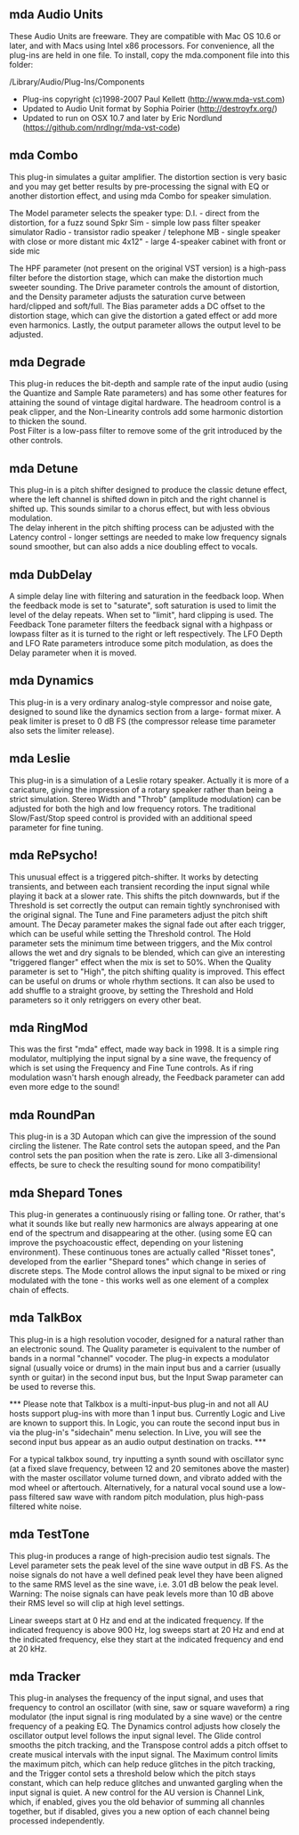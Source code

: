 mda Audio Units
---------------

These Audio Units are freeware.  They are compatible with Mac OS 10.6 or 
later, and with Macs using Intel x86 processors.  For convenience, all the plug-ins 
are held in one file. To install, copy the mda.component file into this folder:

  /Library/Audio/Plug-Ins/Components

  - Plug-ins copyright (c)1998-2007 Paul Kellett (http://www.mda-vst.com)
  - Updated to Audio Unit format by Sophia Poirier (http://destroyfx.org/)
  - Updated to run on OSX 10.7 and later by Eric Nordlund (https://github.com/nrdlngr/mda-vst-code)


mda Combo
---------
This plug-in simulates a guitar amplifier. The distortion section is very basic and
you may get better results by pre-processing the signal with EQ or another 
distortion effect, and using mda Combo for speaker simulation.

The Model parameter selects the speaker type:
  D.I.      - direct from the distortion, for a fuzz sound
  Spkr Sim  - simple low pass filter speaker simulator
  Radio     - transistor radio speaker / telephone
  MB        - single speaker with close or more distant mic
  4x12"     - large 4-speaker cabinet with front or side mic

The HPF parameter (not present on the original VST version) is a high-pass filter
before the distortion stage, which can make the distortion much sweeter sounding.
The Drive parameter controls the amount of distortion, and the Density parameter
adjusts the saturation curve between hard/clipped and soft/full.  The Bias parameter
adds a DC offset to the distortion stage, which can give the distortion a gated
effect or add more even harmonics. Lastly, the output parameter allows the output
level to be adjusted.


mda Degrade
-----------
This plug-in reduces the bit-depth and sample rate of the input audio (using the
Quantize and Sample Rate parameters) and has some other features for attaining the 
sound of vintage digital hardware.  The headroom control is a peak clipper, and the 
Non-Linearity controls add some harmonic distortion to thicken the sound.  
Post Filter is a low-pass filter to remove some of the grit introduced by the 
other controls.


mda Detune
----------
This plug-in is a pitch shifter designed to produce the classic detune effect, 
where the left channel is shifted down in pitch and the right channel is shifted 
up.  This sounds similar to a chorus effect, but with less obvious modulation.  
The delay inherent in the pitch shifting process can be adjusted with the Latency
control - longer settings are needed to make low frequency signals sound smoother,
but can also adds a nice doubling effect to vocals.


mda DubDelay
------------
A simple delay line with filtering and saturation in the feedback loop. When the
feedback mode is set to "saturate", soft saturation is used to limit the level of 
the delay repeats. When set to "limit", hard clipping is used.  The Feedback Tone 
parameter filters the feedback signal with a highpass or lowpass filter as it is 
turned to the right or left respectively.  The LFO Depth and LFO Rate parameters 
introduce some pitch modulation, as does the Delay parameter when it is moved.


mda Dynamics
------------
This plug-in is a very ordinary analog-style compressor and noise gate, designed to
sound like the dynamics section from a large- format mixer.  A peak limiter is preset
to 0 dB FS (the compressor release time parameter also sets the limiter release).


mda Leslie
----------
This plug-in is a simulation of a Leslie rotary speaker.  Actually it is more of a
caricature, giving the impression of a rotary speaker rather than being a strict 
simulation.  Stereo Width and "Throb" (amplitude modulation) can be adjusted for 
both the high and low frequency rotors.  The traditional Slow/Fast/Stop speed 
control is provided with an additional speed parameter for fine tuning.


mda RePsycho!
-------------
This unusual effect is a triggered pitch-shifter.  It works by detecting transients,
and between each transient recording the input signal while playing it back at a 
slower rate. This shifts the pitch downwards, but if the Threshold is set correctly
the output can remain tightly synchronised with the original signal. The Tune and
Fine parameters adjust the pitch shift amount. The Decay parameter makes the signal
fade out after each trigger, which can be useful while setting the Threshold 
control. The Hold parameter sets the minimum time between triggers, and the Mix 
control allows the wet and dry signals to be blended, which can give an interesting 
"triggered flanger" effect when the mix is set to 50%. When the Quality parameter 
is set to "High", the pitch shifting quality is improved. This effect can be useful 
on drums or whole rhythm sections. It can also be used to add shuffle to a straight
groove, by setting the Threshold and Hold parameters so it only retriggers on every
other beat.


mda RingMod
-----------
This was the first "mda" effect, made way back in 1998.  It is a simple ring 
modulator, multiplying the input signal by a sine wave, the frequency of which is
set using the Frequency and Fine Tune controls.  As if ring modulation wasn't 
harsh enough already, the Feedback parameter can add even more edge to the sound!


mda RoundPan
------------
This plug-in is a 3D Autopan which can give the impression of the sound circling the
listener.  The Rate control sets the autopan speed, and the Pan control sets the pan
position when the rate is zero. Like all 3-dimensional effects, be sure to check the
resulting sound for mono compatibility!


mda Shepard Tones
-----------------
This plug-in generates a continuously rising or falling tone.  Or rather, that's what
it sounds like but really new harmonics are always appearing at one end of the
spectrum and disappearing at the other. (using some EQ can improve the psychoacoustic
effect, depending on your listening environment). These continuous tones are actually
called "Risset tones", developed from the earlier "Shepard tones" which change in
series of discrete steps. The Mode control allows the input signal to be mixed or 
ring modulated with the tone - this works well as one element of a complex chain of
effects.


mda TalkBox
-----------
This plug-in is a high resolution vocoder, designed for a natural rather than an 
electronic sound.  The Quality parameter is equivalent to the number of bands in a
normal "channel" vocoder. The plug-in expects a modulator signal (usually voice or
drums) in the main input bus and a carrier (usually synth or guitar) in the second
input bus, but the Input Swap parameter can be used to reverse this.

*** Please note that Talkbox is a multi-input-bus plug-in and not all AU hosts
support plug-ins with more than 1 input bus.  Currently Logic and Live are known to
support this.  In Logic, you can route the second input bus in via the plug-in's
"sidechain" menu selection. In Live, you will see the second input bus appear as an
audio output destination on tracks. ***

For a typical talkbox sound, try inputting a synth sound with oscillator sync (at a
fixed slave frequency, between 12 and 20 semitones above the master) with the master
oscillator volume turned down, and vibrato added with the mod wheel or aftertouch. 
Alternatively, for a natural vocal sound use a low-pass filtered saw wave with 
random pitch modulation, plus high-pass filtered white noise. 


mda TestTone
------------
This plug-in produces a range of high-precision audio test signals.  The Level
parameter sets the peak level of the sine wave output in dB FS. As the noise signals
do not have a well defined peak level they have been aligned to the same RMS level 
as the sine wave, i.e. 3.01 dB below the peak level.  Warning: The noise signals 
can have peak levels more than 10 dB above their RMS level so will clip at high 
level settings.

Linear sweeps start at 0 Hz and end at the indicated frequency.  If the indicated 
frequency is above 900 Hz, log sweeps start at 20 Hz and end at the indicated 
frequency, else they start at the indicated frequency and end at 20 kHz.


mda Tracker
-----------
This plug-in analyses the frequency of the input signal, and uses that frequency to
control an oscillator (with sine, saw or square waveform) a ring modulator (the 
input signal is ring modulated by a sine wave) or the centre frequency of a peaking
EQ.  The Dynamics control adjusts how closely the oscillator output level follows
the input signal level.  The Glide control smooths the pitch tracking, and the
Transpose control adds a pitch offset to create musical intervals with the input
signal.  The Maximum control limits the maximum pitch, which can help reduce 
glitches in the pitch tracking, and the Trigger contol sets a threshold below which
the pitch stays constant, which can help reduce glitches and unwanted gargling when
the input signal is quiet. A new control for the AU version is Channel Link, which, 
if enabled, gives you the old behavior of summing all channles together, but if 
disabled, gives you a new option of each channel being processed independently.

